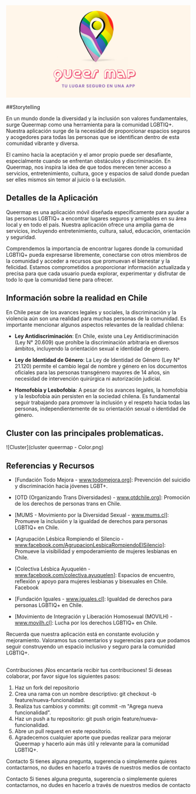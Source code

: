 ![Queermap Banner](Queermapbanner.png)

##Storytelling

En un mundo donde la diversidad y la inclusión son valores fundamentales, surge Queermap como una herramienta para la comunidad LGBTIQ+. Nuestra aplicación surge de la necesidad de proporcionar espacios seguros y acogedores para todas las personas que se identifican dentro de esta comunidad vibrante y diversa.

El camino hacia la aceptación y el amor propio puede ser desafiante, especialmente cuando se enfrentan obstáculos y discriminación. En Queermap, nos inspira la idea de que todos merecen tener acceso a servicios, entretenimiento, cultura, goce y espacios de salud donde puedan ser elles mismos sin temor al juicio o la exclusión.

## Detalles de la Aplicación

Queermap es una aplicación móvil diseñada específicamente para ayudar a las personas LGBTIQ+ a encontrar lugares seguros y amigables en su área local y en todo el país. Nuestra aplicación ofrece una amplia gama de servicios, incluyendo entretenimiento, cultura, salud, educación, orientación y seguridad.

Comprendemos la importancia de encontrar lugares donde la comunidad LGBTIQ+ pueda expresarse libremente, conectarse con otros miembros de la comunidad y acceder a recursos que promuevan el bienestar y la felicidad. Estamos comprometidos a proporcionar información actualizada y precisa para que cada usuario pueda explorar, experimentar y disfrutar de todo lo que la comunidad tiene para ofrecer.

## Información sobre la realidad en Chile

En Chile pesar de los avances legales y sociales, la discriminación y la violencia aún son una realidad para muchas personas de la comunidad. Es importante mencionar algunos aspectos relevantes de la realidad chilena:

- **Ley Antidiscriminación**: En Chile, existe una Ley Antidiscriminación (Ley N° 20.609) que prohíbe la discriminación arbitraria en diversos ámbitos, incluyendo la orientación sexual e identidad de género.

- **Ley de Identidad de Género**: La Ley de Identidad de Género (Ley N° 21.120) permite el cambio legal de nombre y género en los documentos oficiales para las personas transgénero mayores de 14 años, sin necesidad de intervención quirúrgica ni autorización judicial.

- **Homofobia y Lesbofobia**: A pesar de los avances legales, la homofobia y la lesbofobia aún persisten en la sociedad chilena. Es fundamental seguir trabajando para promover la inclusión y el respeto hacia todas las personas, independientemente de su orientación sexual o identidad de género.


## Cluster con las principales problematicas.

![Cluster](cluster queermap - Color.png)

## Referencias y Recursos

- [Fundación Todo Mejora - www.todomejora.org]: Prevención del suicidio y discriminación hacia jóvenes LGBT+. 

- [OTD (Organizando Trans Diversidades) - www.otdchile.org]: Promoción de los derechos de personas trans en Chile. 

- [MUMS - Movimiento por la Diversidad Sexual - www.mums.cl]: Promueve la inclusión y la igualdad de derechos para personas LGBTIQ+ en Chile. 

- [Agrupación Lésbica Rompiendo el Silencio - www.facebook.com/AgrupacionLesbicaRompiendoElSilencio]: Promueve la visibilidad y empoderamiento de mujeres lesbianas en Chile.

- [Colectiva Lésbica Ayuquelén - www.facebook.com/colectiva.ayuquelen]: Espacios de encuentro, reflexión y apoyo para mujeres lesbianas y bisexuales en Chile. Facebook

- [Fundación Iguales - www.iguales.cl]: Igualdad de derechos para personas LGBTIQ+ en Chile. 

- [Movimiento de Integración y Liberación Homosexual (MOVILH) - www.movilh.cl]: Lucha por los derechos LGBTIQ+ en Chile. 

Recuerda que nuestra aplicación está en constante evolución y mejoramiento. Valoramos tus comentarios y sugerencias para que podamos seguir construyendo un espacio inclusivo y seguro para la comunidad LGBTIQ+.


## 
Contribuciones
¡Nos encantaría recibir tus contribuciones! Si deseas colaborar, por favor sigue los siguientes pasos:

1. Haz un fork del repositorio
2. Crea una rama con un nombre descriptivo: git checkout -b feature/nueva-funcionalidad.
3. Realiza tus cambios y commits: git commit -m "Agrega nueva funcionalidad".
4. Haz un push a tu repositorio: git push origin feature/nueva-funcionalidad.
5. Abre un pull request en este repositorio.
6. Agradecemos cualquier aporte que puedas realizar para mejorar Queermap y hacerlo aún más útil y relevante para la comunidad LGBTIQ+.

Contacto Si tienes alguna pregunta, sugerencia o simplemente quieres contactarnos, no dudes en hacerlo a través de nuestros medios de contacto

Contacto
Si tienes alguna pregunta, sugerencia o simplemente quieres contactarnos, no dudes en hacerlo a través de nuestros medios de contacto

